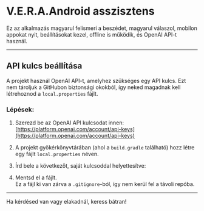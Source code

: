 # V.E.R.A.Android asszisztens

Ez az alkalmazás magyarul felismeri a beszédet, magyarul válaszol, mobilon appokat nyit, beállításokat kezel, offline is működik, és OpenAI API-t használ.

---

## API kulcs beállítása

A projekt használ OpenAI API-t, amelyhez szükséges egy API kulcs. Ezt nem tároljuk a GitHubon biztonsági okokból, így neked magadnak kell létrehoznod a `local.properties` fájlt.

### Lépések:

1. Szerezd be az OpenAI API kulcsodat innen:  
   [https://platform.openai.com/account/api-keys](https://platform.openai.com/account/api-keys)

2. A projekt gyökérkönyvtárában (ahol a `build.gradle` található) hozz létre egy fájlt `local.properties` néven.

3. Írd bele a következőt, saját kulcsoddal helyettesítve:

4. Mentsd el a fájlt.  
   Ez a fájl ki van zárva a `.gitignore`-ból, így nem kerül fel a távoli repóba.

---

Ha kérdésed van vagy elakadnál, keress bátran!
